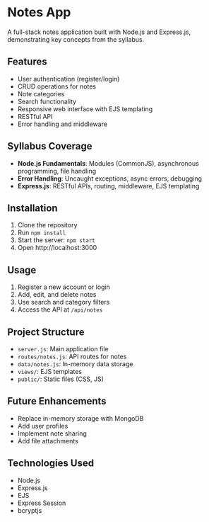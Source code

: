 # Notes App

A full-stack notes application built with Node.js and Express.js, demonstrating key concepts from the syllabus.

## Features

- User authentication (register/login)
- CRUD operations for notes
- Note categories
- Search functionality
- Responsive web interface with EJS templating
- RESTful API
- Error handling and middleware

## Syllabus Coverage

- **Node.js Fundamentals**: Modules (CommonJS), asynchronous programming, file handling
- **Error Handling**: Uncaught exceptions, async errors, debugging
- **Express.js**: RESTful APIs, routing, middleware, EJS templating

## Installation

1. Clone the repository
2. Run `npm install`
3. Start the server: `npm start`
4. Open http://localhost:3000

## Usage

1. Register a new account or login
2. Add, edit, and delete notes
3. Use search and category filters
4. Access the API at `/api/notes`

## Project Structure

- `server.js`: Main application file
- `routes/notes.js`: API routes for notes
- `data/notes.js`: In-memory data storage
- `views/`: EJS templates
- `public/`: Static files (CSS, JS)

## Future Enhancements

- Replace in-memory storage with MongoDB
- Add user profiles
- Implement note sharing
- Add file attachments

## Technologies Used

- Node.js
- Express.js
- EJS
- Express Session
- bcryptjs
